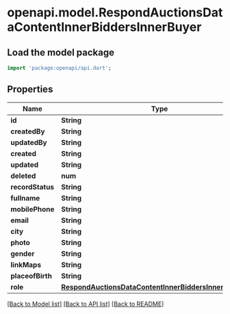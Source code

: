 # openapi.model.RespondAuctionsDataContentInnerBiddersInnerBuyer

## Load the model package
```dart
import 'package:openapi/api.dart';
```

## Properties
Name | Type | Description | Notes
------------ | ------------- | ------------- | -------------
**id** | **String** |  | [optional] 
**createdBy** | **String** |  | [optional] 
**updatedBy** | **String** |  | [optional] 
**created** | **String** |  | [optional] 
**updated** | **String** |  | [optional] 
**deleted** | **num** |  | [optional] 
**recordStatus** | **String** |  | [optional] 
**fullname** | **String** |  | [optional] 
**mobilePhone** | **String** |  | [optional] 
**email** | **String** |  | [optional] 
**city** | **String** |  | [optional] 
**photo** | **String** |  | [optional] 
**gender** | **String** |  | [optional] 
**linkMaps** | **String** |  | [optional] 
**placeofBirth** | **String** |  | [optional] 
**role** | [**RespondAuctionsDataContentInnerBiddersInnerBuyerRole**](RespondAuctionsDataContentInnerBiddersInnerBuyerRole.md) |  | [optional] 

[[Back to Model list]](../README.md#documentation-for-models) [[Back to API list]](../README.md#documentation-for-api-endpoints) [[Back to README]](../README.md)


